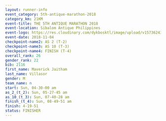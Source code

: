 ```yaml
---
layout: runner-info 
event_category: 5th-antique-marathon-2018 
category_km: 21KM 
event-title: THE 5TH ANTIQUE MARATHON 2018 
event-location: Sibalom Antique Philippines 
event-logo: https://res.cloudinary.com/dykbosktl/image/upload/v1573624328/Logo/5th-Antique-Marathon-2018-Teaser_yficzt.jpg 
event-date: 2018-11-04 
checkpoint-name2: AS 2 (T-2) 
checkpoint-name3: AS 10 (T-3) 
checkpoint-name4: FINISH (T-4) 
overall_rank: 26
gender_rank: 22
bib: 2116
first_name: Maverick Jaitham
last_name: Villasor
gender: M
team_name: n
start: Sun, 04-30-00 am
as_2_(t_2): Sun, 05-27-45 am
as_10_(t_3): Sun, 07-40-28 am
finish_(t_4): Sun, 08-49-51 am
finish: 4-19-51
status: FINISHER
---
```

